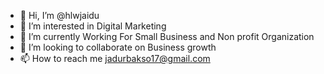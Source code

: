 - 👋 Hi, I’m @hlwjaidu
- 👀 I’m interested in Digital Marketing
- 🌱 I’m currently Working For Small Business and Non profit Organization
- 💞️ I’m looking to collaborate on Business growth
- 📫 How to reach me jadurbakso17@gmail.com

<!---
hlwjaidu/hlwjaidu is a ✨ special ✨ repository because its `README.md` (this file) appears on your GitHub profile.
You can click the Preview link to take a look at your changes.
--->
